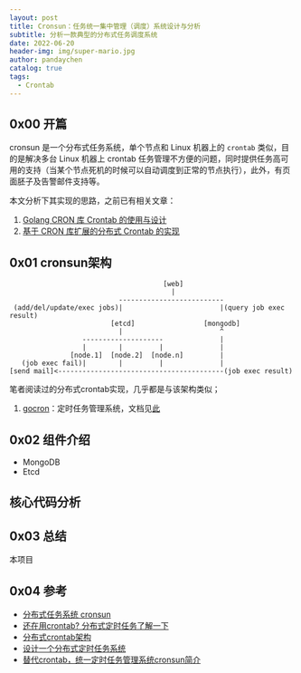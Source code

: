 ```yaml
---
layout: post
title: Cronsun：任务统一集中管理（调度）系统设计与分析
subtitle: 分析一款典型的分布式任务调度系统
date: 2022-06-20
header-img: img/super-mario.jpg
author: pandaychen
catalog: true
tags:
  - Crontab
---
```


##  0x00    开篇
cronsun 是一个分布式任务系统，单个节点和 Linux 机器上的 `crontab` 类似，目的是解决多台 Linux 机器上 crontab 任务管理不方便的问题，同时提供任务高可用的支持（当某个节点死机的时候可以自动调度到正常的节点执行），此外，有页面胚子及告警邮件支持等。

本文分析下其实现的思路，之前已有相关文章：
1.  [Golang CRON 库 Crontab 的使用与设计](https://pandaychen.github.io/2021/10/05/A-GOLANG-CRONTAB-V3-BASIC-INTRO/)
2.  [基于 CRON 库扩展的分布式 Crontab 的实现](https://pandaychen.github.io/2022/01/16/A-GOLANG-CRONTAB-V3-ANALYSIS/)

##	0x01	cronsun架构

```text
                                      [web]
                                        |
                           --------------------------
 (add/del/update/exec jobs)|                        |(query job exec result)
                         [etcd]                 [mongodb]
                           |                        ^
                  --------------------              |
                  |        |         |              |
               [node.1]  [node.2]  [node.n]         |
   (job exec fail)|        |         |              |
[send mail]<-----------------------------------------(job exec result)
```

笔者阅读过的分布式crontab实现，几乎都是与该架构类似；
1.  [gocron](https://github.com/ouqiang/gocron)：定时任务管理系统，文档见[此](https://github.com/ouqiang/gocron/wiki)

##	0x02 组件介绍
-	MongoDB
-	Etcd

##	核心代码分析


##	0x03  总结
本项目


##  0x04	参考
-	[分布式任务系统 cronsun](http://bos.itdks.com/786da33844604637be5479c3a16af11e.pdf)
- [还在用crontab? 分布式定时任务了解一下](https://www.cnblogs.com/kevinwan/p/14497753.html)
- [分布式crontab架构](https://www.cnblogs.com/aganippe/p/16012588.html)
- [设计一个分布式定时任务系统](https://yeqown.xyz/2022/01/27/设计一个分布式定时任务系统/)
- [替代crontab，统一定时任务管理系统cronsun简介](https://cloud.tencent.com/developer/article/1072323)